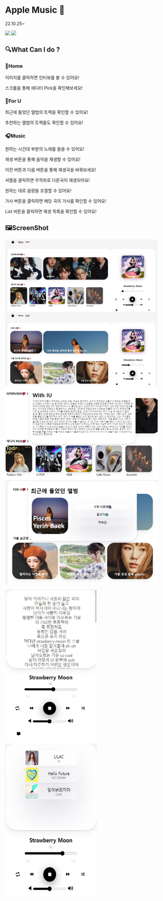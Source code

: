 # Apple Music 🍎

22.10.25~

<img src="https://img.shields.io/badge/React-61DAFB?style=flat-square&logo=React&logoColor=white"/></a>
<img src="https://img.shields.io/badge/Typescript-3178C6?style=flat-square&logo=TypeScript&logoColor=white"/></a>

## 🔍What Can I do ?  

### 🏡Home

이미지를 클릭하면 인터뷰를 볼 수 있어요!

스크롤을 통해 에디터 Pick을 확인해보세요! 

### 💖For U

최근에 들었던 앨범의 트랙을 확인할 수 있어요!

추천하는 앨범의 트랙들도 확인할 수 있어요! 

### 🎧Music

원하는 시간대 부분의 노래를 들을 수 있어요!

재생 버튼을 통해 음악을 재생할 수 있어요!

이전 버튼과 다음 버튼을 통해 재생곡을 바꿔보세요!

셔플을 클릭하면 무작위로 다른곡이 재생되어요!

원하는 대로 음량을 조절할 수 있어요!

가사 버튼을 클릭하면 해당 곡의 가사를 확인할 수 있어요!

List 버튼을 클릭하면 재생 목록을 확인할 수 있어요!

## 🖼ScreenShot

<img src="https://github.com/aubepluieh3/apple-music/blob/a80a4c6b7b277b9c39bfb59f8163a385033a374c/Screenshot/Homepage.JPG"  width="500px" hegiht="300px"/>

<img src="https://github.com/aubepluieh3/apple-music/blob/a80a4c6b7b277b9c39bfb59f8163a385033a374c/Screenshot/forupage.JPG"  width="500px" hegiht="300px"/>

<img src="https://github.com/aubepluieh3/apple-music/blob/a80a4c6b7b277b9c39bfb59f8163a385033a374c/Screenshot/with.JPG"  width="500px" hegiht="300px"/>

<img src="https://github.com/aubepluieh3/apple-music/blob/a80a4c6b7b277b9c39bfb59f8163a385033a374c/Screenshot/%EC%B5%9C%EA%B7%BC.JPG"  width="500px" hegiht="300px"/>

<img src="https://github.com/aubepluieh3/apple-music/blob/a80a4c6b7b277b9c39bfb59f8163a385033a374c/Screenshot/%EA%B0%80%EC%82%AC.JPG" width="300px" height="500px"/><img src="https://github.com/aubepluieh3/apple-music/blob/a80a4c6b7b277b9c39bfb59f8163a385033a374c/Screenshot/playlist.JPG" width="300px" height="500px"/>


